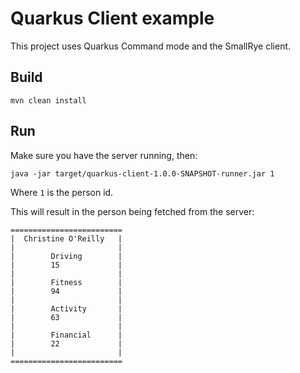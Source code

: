 # Quarkus Client example

This project uses Quarkus Command mode and the SmallRye client.

## Build

```
mvn clean install
```

## Run

Make sure you have the server running, then:

```
java -jar target/quarkus-client-1.0.0-SNAPSHOT-runner.jar 1
```

Where `1` is the person id.

This will result in the person being fetched from the server:

```
=========================
|  Christine O'Reilly   |
|                       |
|        Driving        |
|        15             |
|                       |
|        Fitness        |
|        94             |
|                       |
|        Activity       |
|        63             |
|                       |
|        Financial      |
|        22             |
|                       |
=========================
```